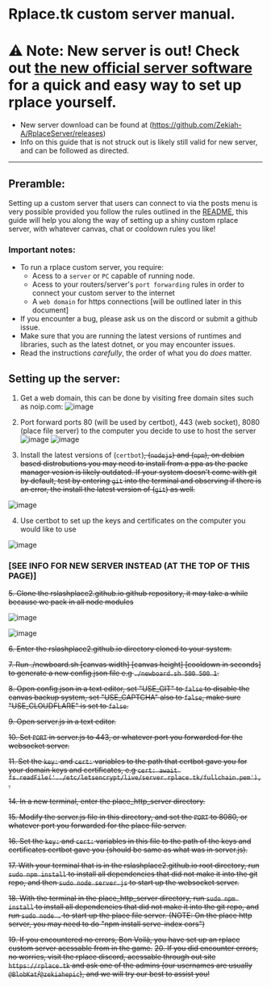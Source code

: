 # Rplace.tk custom server manual.

# ⚠️ Note: New server is out! Check out [the new official server software](https://github.com/Zekiah-A/RplaceServer) for a quick and easy way to set up rplace yourself.
 - New server download can be found at (https://github.com/Zekiah-A/RplaceServer/releases)
 - Info on this guide that is not struck out is likely still valid for new server, and can be followed as directed.

___


## Preramble:
Setting up a custom server that users can connect to via the posts menu is very possible provided you follow the rules outlined in the [README](./README.md), this guide will help you along the way of setting up a shiny custom rplace server, with whatever canvas, chat or cooldown rules you like!

### Important notes:
 - To run a rplace custom server, you require:
    * Acess to a `server` or `PC` capable of running node. 
    * Acess to your routers/server's `port forwarding` rules in order to connect your custom server to the internet
    * A `web domain` for https connections [will be outlined later in this document]
 - If you encounter a bug, please ask us on the discord or submit a github issue.
 - Make sure that you are running the latest versions of runtimes and libraries, such as the latest dotnet, or you may encounter issues.
 - Read the instructions *carefully*, the order of what you do *does* matter.

## Setting up the server:
1. Get a web domain, this can be done by visiting free domain sites such as noip.com:
![image](https://user-images.githubusercontent.com/73035340/184674498-37853563-70b9-4f8a-a695-7eb38c99441b.png)
2. Port forward ports 80 (will be used by certbot), 443 (web socket), 8080 (place file server) to the computer you decide to use to host the server
![image](https://user-images.githubusercontent.com/73035340/184675516-b4f6063c-0e27-4ecb-8004-47dded1d0839.png)
![image](https://user-images.githubusercontent.com/73035340/184676979-6683220f-b2f9-44d6-b168-91b18cef22be.png)

3. Install the latest versions of (`certbot`)~~, (`nodejs`) and (`npm`), on debian based distrobutions you may need to install from a ppa as the packe manager vesion is likely outdated. If your system doesn't come with git by default, test by entering `git` into the terminal and observing if there is an error, the install the latest version of (`git`) as well.~~


![image](https://user-images.githubusercontent.com/73035340/184677594-f7386cb1-2d33-4ea9-b921-02a46e1703fc.png)


4. Use certbot to set up the keys and certificates on the computer you would like to use


![image](https://user-images.githubusercontent.com/73035340/184679276-f5d48324-beb7-421e-a58f-1749705ee75f.png)

### [SEE INFO FOR NEW SERVER INSTEAD (AT THE TOP OF THIS PAGE)]


~~5. Clone the rslashplace2.github.io github repository, it may take a while because we pack in all node modules~~


![image](https://user-images.githubusercontent.com/73035340/184679849-e3288df3-2a82-4aaf-a808-ef89e6b29a9f.png)


![image](https://user-images.githubusercontent.com/73035340/184679972-495bc98c-b84a-4884-94f2-f176056f8a09.png)


~~6. Enter the rslashplace2.github.io directory cloned to your system.~~

~~7. Run ./newboard.sh [canvas width] [canvas height] [cooldown in seconds] to generate a new config.json file e.g `./newboard.sh 500 500 1`.~~

~~8. Open config.json in a text editor, set "USE_GIT" to `false` to disable the canvas backup system, set "USE_CAPTCHA" also to `false`, make sure "USE_CLOUDFLARE" is set to `false`.~~

~~9. Open server.js in a text editor.~~

~~10. Set `PORT` in server.js to 443, or whatever port you forwarded for the websocket server.~~

~~11. Set the `key:` and `cert:` variables to the path that certbot gave you for your domain keys and certificates, e.g `cert: await fs.readFile('../etc/letsencrypt/live/server.rplace.tk/fullchain.pem'),`.~~

~~14. In a new terminal, enter the place_http_server directory.~~

~~15. Modify the server.js file in this directory, and set the `PORT` to 8080, or whatever port you forwarded for the place file server.~~

~~16. Set the `key:` and `cert:` variables in this file to the path of the keys and certificates certbot gave you (should be same as what was in server.js).~~

~~17. With your terminal that is in the rslashplace2.github.io root directory, run `sudo npm install` to install all dependencies that did not make it into the git repo, and then `sudo node server.js` to start up the websocket server.~~

~~18. With the terminal in the place_http_server directory, run `sudo npm install` to install all dependencies that did not make it into the git repo, and run `sudo node .` to start up the place file server. (NOTE: On the place http server, you may need to do "npm install serve-index cors")~~

~~19. If you encountered no errors, Bon Voilà, you have set up an rplace custom server acessable from in the game.~~
~~20. If you did encounter errors, no worries, visit the rplace discord, acessable through out site `https://rplace.tk` and ask one of the admins (our usernames are usually `@BlobKat`/`@zekiahepic`), and we will try our best to assist you!~~
